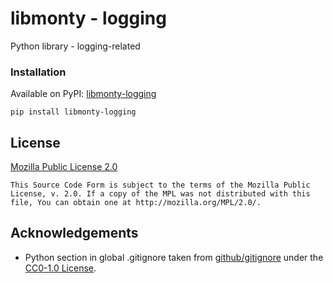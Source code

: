 # libmonty - logging

Python library - logging-related

### Installation

Available on PyPI: [libmonty-logging](https://pypi.org/project/libmonty-logging/)

```commandline
pip install libmonty-logging
```

## License

[Mozilla Public License 2.0](https://www.mozilla.org/en-US/MPL/2.0/)

```
This Source Code Form is subject to the terms of the Mozilla Public
License, v. 2.0. If a copy of the MPL was not distributed with this
file, You can obtain one at http://mozilla.org/MPL/2.0/.
```

## Acknowledgements

- Python section in global .gitignore taken from [github/gitignore](https://github.com/github/gitignore) under the [CC0-1.0 License](https://choosealicense.com/licenses/cc0-1.0/).
